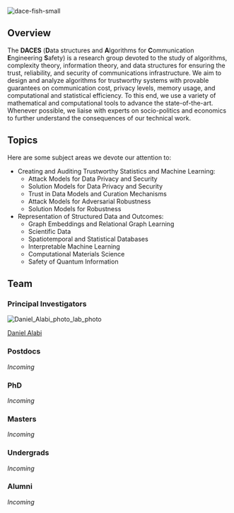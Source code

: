 ![dace-fish-small](https://github.com/dace-group/dace-group.github.io/assets/928460/362ced39-dc59-42d1-93e9-2d4ee8daf6f1)

## Overview

The **DACES** (**D**ata structures and **A**lgorithms for **C**ommunication **E**ngineering **S**afety) is a research group devoted to the study of algorithms, complexity theory, information theory, and data structures for ensuring the trust, reliability, and security of communications infrastructure. We aim to design and analyze algorithms for trustworthy systems with provable guarantees on communication cost, privacy levels, memory usage, and computational and statistical efficiency. To this end, we use a variety of mathematical and computational tools to advance the state-of-the-art. Whenever possible, we liaise with experts on socio-politics and economics to further understand the consequences of our technical work.

## Topics

Here are some subject areas we devote our attention to:
* Creating and Auditing Trustworthy Statistics and Machine Learning:
    * Attack Models for Data Privacy and Security
    * Solution Models for Data Privacy and Security
    * Trust in Data Models and Curation Mechanisms
    * Attack Models for Adversarial Robustness
    * Solution Models for Robustness
* Representation of Structured Data and Outcomes:
    * Graph Embeddings and Relational Graph Learning
    * Scientific Data
    * Spatiotemporal and Statistical Databases
    * Interpretable Machine Learning
    * Computational Materials Science
    * Safety of Quantum Information


## Team

### Principal Investigators

![Daniel_Alabi_photo_lab_photo](https://github.com/daces-group/daces-group.github.io/assets/928460/d8d32dae-0ca5-4200-b12a-b1cb4298cd00)

[Daniel Alabi](http://alabidan.me)

### Postdocs

*Incoming*

### PhD 

*Incoming*

### Masters

*Incoming*

### Undergrads

*Incoming*

### Alumni

*Incoming*
